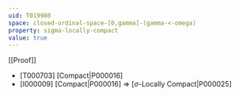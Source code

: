 ```yaml
---
uid: T019980
space: closed-ordinal-space-[0,gamma]-(gamma-<-omega)
property: sigma-locally-compact
value: true
---
```

[[Proof]]

* [T000703] [Compact|P000016]
* [I000009] [Compact|P000016] => [$\sigma$-Locally Compact|P000025]

